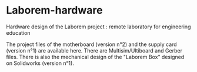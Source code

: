 # Laborem-hardware
Hardware design of the Laborem project : remote laboratory for engineering education

The project files of the motherboard (version n°2) and the supply card (version n°1) are available here. There are Multisim/Ultiboard and Gerber files.
There is also the mechanical design of the "Laborem Box" designed on Solidworks (version n°1).
